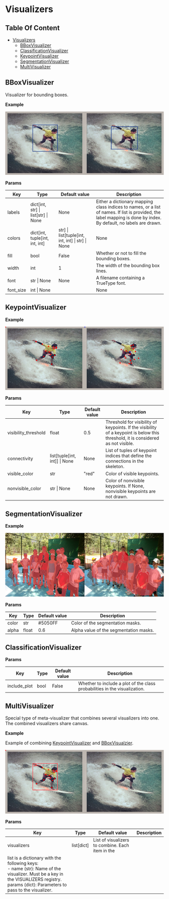 # Visualizers

## Table Of Content

- [Visualizers](#visualizers)
  - [BBoxVisualizer](#bboxvisualizer)
  - [ClassificationVisualizer](#classificationvisualizer)
  - [KeypointVisualizer](#keypointvisualizer)
  - [SegmentationVisualizer](#segmentationvisualizer)
  - [MultiVisualizer](#multivisualizer)

## BBoxVisualizer

Visualizer for bounding boxes.

**Example**

![bbox_viz_example](../../../../media/example_viz/bbox.png)

**Params**

| Key       | Type                                    | Default value                                          | Description                                                                                                                                                       |
| --------- | --------------------------------------- | ------------------------------------------------------ | ----------------------------------------------------------------------------------------------------------------------------------------------------------------- |
| labels    | dict\[int, str\] \| list\[str\] \| None | None                                                   | Either a dictionary mapping class indices to names, or a list of names. If list is provided, the label mapping is done by index. By default, no labels are drawn. |
| colors    | dict\[int, tuple\[int, int, int\]       | str\] \| list\[tuple\[int, int, int\] \| str\] \| None | None                                                                                                                                                              |
| fill      | bool                                    | False                                                  | Whether or not to fill the bounding boxes.                                                                                                                        |
| width     | int                                     | 1                                                      | The width of the bounding box lines.                                                                                                                              |
| font      | str \| None                             | None                                                   | A filename containing a TrueType font.                                                                                                                            |
| font_size | int \| None                             |                                                        | None                                                                                                                                                              |

## KeypointVisualizer

**Example**

![kpt_viz_example](../../../../media/example_viz/kpts.png)

**Params**

| Key                  | Type                              | Default value | Description                                                                                                                      |
| -------------------- | --------------------------------- | ------------- | -------------------------------------------------------------------------------------------------------------------------------- |
| visibility_threshold | float                             | 0.5           | Threshold for visibility of keypoints. If the visibility of a keypoint is below this threshold, it is considered as not visible. |
| connectivity         | list\[tuple\[int, int\]\] \| None | None          | List of tuples of keypoint indices that define the connections in the skeleton.                                                  |
| visible_color        | str                               | "red"         | Color of visible keypoints.                                                                                                      |
| nonvisible_color     | str \| None                       | None          | Color of nonvisible keypoints. If None, nonvisible keypoints are not drawn.                                                      |

## SegmentationVisualizer

**Example**

![seg_viz_example](../../../../media/example_viz/segmentation.png)

**Params**

| Key   | Type  | Default value | Description                            |
| ----- | ----- | ------------- | -------------------------------------- |
| color | str   | #5050FF       | Color of the segmentation masks.       |
| alpha | float | 0.6           | Alpha value of the segmentation masks. |

## ClassificationVisualizer

**Params**

| Key          | Type | Default value | Description                                                                |
| ------------ | ---- | ------------- | -------------------------------------------------------------------------- |
| include_plot | bool | False         | Whether to include a plot of the class probabilities in the visualization. |

## MultiVisualizer

Special type of meta-visualizer that combines several visualizers into one. The combined visualizers share canvas.

**Example**

Example of combining [KeypointVisualizer](#keypointvisualizer) and [BBoxVisualzier](#bboxvisualizer).

![multi_viz_example](../../../../media/example_viz/multi.png)

**Params**

| Key                                                                                                                                                                                           | Type         | Default value                                    | Description |
| --------------------------------------------------------------------------------------------------------------------------------------------------------------------------------------------- | ------------ | ------------------------------------------------ | ----------- |
| visualizers                                                                                                                                                                                   | list\[dict\] | List of visualizers to combine. Each item in the |             |
| list is a dictionary with the following keys: <br> - name (str): Name of the visualizer. Must be a key in the VISUALIZERS registry. <br> params (dict): Parameters to pass to the visualizer. |              |                                                  |             |
